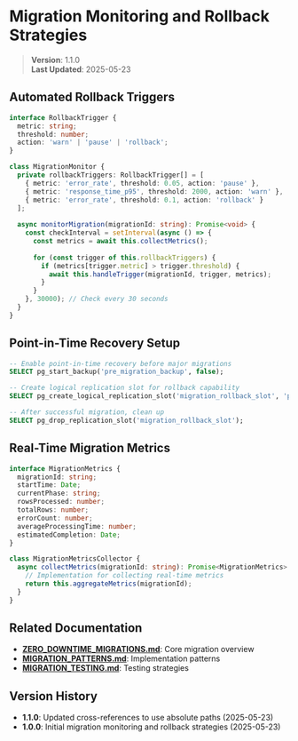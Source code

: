 
# Migration Monitoring and Rollback Strategies

> **Version**: 1.1.0  
> **Last Updated**: 2025-05-23

## Automated Rollback Triggers

```typescript
interface RollbackTrigger {
  metric: string;
  threshold: number;
  action: 'warn' | 'pause' | 'rollback';
}

class MigrationMonitor {
  private rollbackTriggers: RollbackTrigger[] = [
    { metric: 'error_rate', threshold: 0.05, action: 'pause' },
    { metric: 'response_time_p95', threshold: 2000, action: 'warn' },
    { metric: 'error_rate', threshold: 0.1, action: 'rollback' }
  ];
  
  async monitorMigration(migrationId: string): Promise<void> {
    const checkInterval = setInterval(async () => {
      const metrics = await this.collectMetrics();
      
      for (const trigger of this.rollbackTriggers) {
        if (metrics[trigger.metric] > trigger.threshold) {
          await this.handleTrigger(migrationId, trigger, metrics);
        }
      }
    }, 30000); // Check every 30 seconds
  }
}
```

## Point-in-Time Recovery Setup

```sql
-- Enable point-in-time recovery before major migrations
SELECT pg_start_backup('pre_migration_backup', false);

-- Create logical replication slot for rollback capability
SELECT pg_create_logical_replication_slot('migration_rollback_slot', 'pgoutput');

-- After successful migration, clean up
SELECT pg_drop_replication_slot('migration_rollback_slot');
```

## Real-Time Migration Metrics

```typescript
interface MigrationMetrics {
  migrationId: string;
  startTime: Date;
  currentPhase: string;
  rowsProcessed: number;
  totalRows: number;
  errorCount: number;
  averageProcessingTime: number;
  estimatedCompletion: Date;
}

class MigrationMetricsCollector {
  async collectMetrics(migrationId: string): Promise<MigrationMetrics> {
    // Implementation for collecting real-time metrics
    return this.aggregateMetrics(migrationId);
  }
}
```

## Related Documentation

- **[ZERO_DOWNTIME_MIGRATIONS.md](src/docs/data-model/ZERO_DOWNTIME_MIGRATIONS.md)**: Core migration overview
- **[MIGRATION_PATTERNS.md](src/docs/data-model/MIGRATION_PATTERNS.md)**: Implementation patterns
- **[MIGRATION_TESTING.md](src/docs/data-model/MIGRATION_TESTING.md)**: Testing strategies

## Version History

- **1.1.0**: Updated cross-references to use absolute paths (2025-05-23)
- **1.0.0**: Initial migration monitoring and rollback strategies (2025-05-23)
